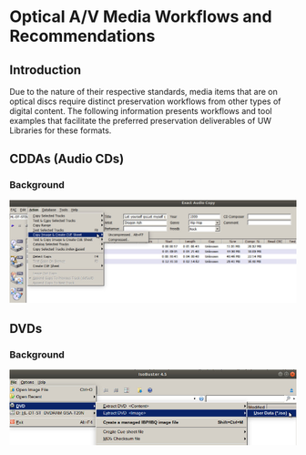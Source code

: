 # Optical A/V Media Workflows and Recommendations

## Introduction

Due to the nature of their respective standards, media items that are on optical discs require distinct preservation workflows from other types of digital content. The following information presents workflows and tool examples that facilitate the preferred preservation deliverables of UW Libraries for these formats. 

## CDDAs (Audio CDs)

### Background

![EAC window example](/resources/EAC.jpg)

## DVDs

### Background

![Isobuster window example](/resources/isobuster.jpg)